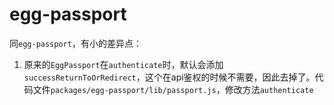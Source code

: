 # egg-passport

同`egg-passport`，有小的差异点：

1. 原来的`EggPassport`在`authenticate`时，默认会添加`successReturnToOrRedirect`，这个在api鉴权的时候不需要，因此去掉了。代码文件`packages/egg-passport/lib/passport.js`，修改方法`authenticate`
